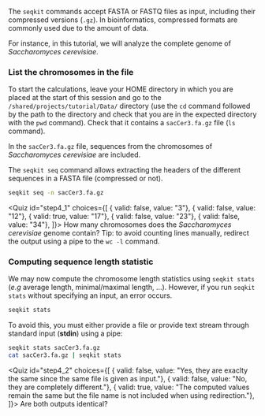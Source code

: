 <script> 
  import Quiz from "$components/Quiz.svelte"; 
  import Execute from "$components/Execute.svelte"; 
</script> 


The `seqkit` commands accept FASTA or FASTQ files as input, including their compressed versions (`.gz`). 
In bioinformatics, compressed formats are commonly used due to the amount of data.

For instance, in this tutorial, we will analyze the complete genome of *Saccharomyces cerevisiae*.

### List the chromosomes in the file

To start the calculations, leave your HOME directory in which you are placed at the start of this session and go to the `/shared/projects/tutorial/Data/` directory (use the `cd` command followed by the path to the directory and check that you are in the expected directory with the `pwd` command). Check that it contains a `sacCer3.fa.gz` file (`ls` command).

In the `sacCer3.fa.gz` file, sequences from the chromosomes of *Saccharomyces cerevisiae* are included.

The `seqkit seq` command allows extracting the headers of the different sequences in a FASTA file (compressed or not).

```bash
seqkit seq -n sacCer3.fa.gz
```

<Quiz id="step4_1" choices={[
         { valid: false, value: "3"},
         { valid: false, value: "12"},
         { valid: true, value: "17"},
         { valid: false, value: "23"},
         { valid: false, value: "34"},
]}>
        <span slot="prompt">
        How many chromosomes does the *Saccharomyces cerevisiae* genome contain?
        Tip: to avoid counting lines manually, redirect the output using a pipe to the `wc -l` command.
        </span>
</Quiz>

### Computing sequence length statistic

We may now compute the chromosome length statistics using `seqkit stats` (*e.g* average length, minimal/maximal length, ...).
However, if you run `seqkit stats` without specifying an input, an error occurs. 

```bash
seqkit stats
```

To avoid this, you must either provide a file or provide text stream through standard input (**stdin**) using a pipe:

```bash
seqkit stats sacCer3.fa.gz 
cat sacCer3.fa.gz | seqkit stats 
```

<Quiz id="step4_2" choices={[
         { valid: false, value: "Yes, they are exaclty the same since the same file is given as input."},
         { valid: false, value: "No, they are completely different."},
         { valid: true, value: "The computed values remain the same but the file name is not included when using redirection."},
]}>
        <span slot="prompt">
        Are both outputs identical?
        </span>
</Quiz>




